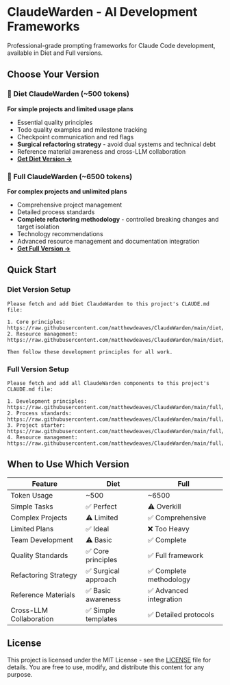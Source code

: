 # ClaudeWarden - AI Development Frameworks

Professional-grade prompting frameworks for Claude Code development, available in Diet and Full versions.

## Choose Your Version

### 🍃 Diet ClaudeWarden (~500 tokens)
**For simple projects and limited usage plans**
- Essential quality principles
- Todo quality examples and milestone tracking
- Checkpoint communication and red flags
- **Surgical refactoring strategy** - avoid dual systems and technical debt
- Reference material awareness and cross-LLM collaboration
- **[Get Diet Version →](diet/)**

### 🚀 Full ClaudeWarden (~6500 tokens)  
**For complex projects and unlimited plans**
- Comprehensive project management
- Detailed process standards
- **Complete refactoring methodology** - controlled breaking changes and target isolation
- Technology recommendations
- Advanced resource management and documentation integration
- **[Get Full Version →](full/)**

## Quick Start

### Diet Version Setup
```
Please fetch and add Diet ClaudeWarden to this project's CLAUDE.md file:

1. Core principles: https://raw.githubusercontent.com/matthewdeaves/ClaudeWarden/main/diet/core_principles.md
2. Resource management: https://raw.githubusercontent.com/matthewdeaves/ClaudeWarden/main/diet/resource_management.md

Then follow these development principles for all work.
```

### Full Version Setup
```
Please fetch and add all ClaudeWarden components to this project's CLAUDE.md file:

1. Development principles: https://raw.githubusercontent.com/matthewdeaves/ClaudeWarden/main/full/guiding_principles.md
2. Process standards: https://raw.githubusercontent.com/matthewdeaves/ClaudeWarden/main/full/ways_of_working.md  
3. Project starter: https://raw.githubusercontent.com/matthewdeaves/ClaudeWarden/main/full/project_starter.md
4. Resource management: https://raw.githubusercontent.com/matthewdeaves/ClaudeWarden/main/full/resource_management.md
```

## When to Use Which Version

| Feature | Diet | Full |
|---------|------|------|
| Token Usage | ~500 | ~6500 |
| Simple Tasks | ✅ Perfect | ⚠️ Overkill |
| Complex Projects | ⚠️ Limited | ✅ Comprehensive |
| Limited Plans | ✅ Ideal | ❌ Too Heavy |
| Team Development | ⚠️ Basic | ✅ Complete |
| Quality Standards | ✅ Core principles | ✅ Full framework |
| Refactoring Strategy | ✅ Surgical approach | ✅ Complete methodology |
| Reference Materials | ✅ Basic awareness | ✅ Advanced integration |
| Cross-LLM Collaboration | ✅ Simple templates | ✅ Detailed protocols |

## License

This project is licensed under the MIT License - see the [LICENSE](LICENSE) file for details. You are free to use, modify, and distribute this content for any purpose.